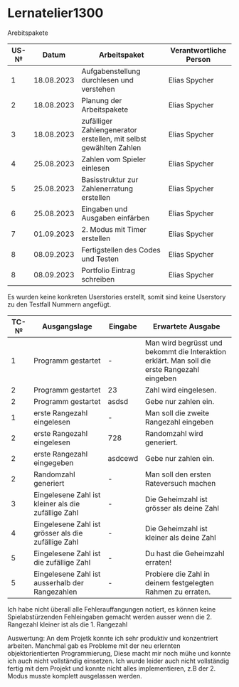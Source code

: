 # Lernatelier1300

Arebitspakete

| US-№ | Datum           | Arbeitspaket  | Verantwortliche Person                       |
| ---- | --------------- | ---- | ---------------------------------- |
| 1    | 18.08.2023           |Aufgabenstellung durchlesen und verstehen| Elias Spycher |
| 2    | 18.08.2023           |Planung der Arbeitspakete | Elias Spycher |
| 3    | 18.08.2023           |zufälliger Zahlengenerator erstellen, mit selbst gewählten Zahlen| Elias Spycher |
| 4    | 25.08.2023           |Zahlen vom Spieler einlesen  | Elias Spycher |
| 5    | 25.08.2023           |Basisstruktur zur Zahlenerratung erstellen  | Elias Spycher |
| 6    | 25.08.2023           |Eingaben und Ausgaben einfärben  | Elias Spycher |
| 7    | 01.09.2023           |2. Modus mit Timer erstellen  | Elias Spycher |
| 8    | 08.09.2023           |Fertigstellen des Codes und Testen| Elias Spycher |
| 8    | 08.09.2023           |Portfolio Eintrag schreiben| Elias Spycher |

Es wurden keine konkreten Userstories erstellt, somit sind keine Userstory zu den Testfall Nummern angefügt.

| TC-№ | Ausgangslage | Eingabe | Erwartete Ausgabe |
| ---- | ------------ | ------- | ----------------- |
| 1  | Programm gestartet|-|Man wird begrüsst und bekommt die Interaktion erklärt. Man soll die erste Rangezahl eingeben |
| 2  | Programm gestartet| 23 |Zahl wird eingelesen.|
| 2  | Programm gestartet| asdsd |Gebe nur zahlen ein.|
| 1  | erste Rangezahl eingelesen|-| Man soll die zweite Rangezahl eingeben |
| 2  | erste Rangezahl eingelesen| 728 |Randomzahl wird generiert.|
| 2  | erste Rangezahl eingegeben| asdcewd |Gebe nur zahlen ein.|
| 2  | Randomzahl generiert| - |Man soll den ersten Rateversuch machen|
| 3  | Eingelesene Zahl ist kleiner als die zufällige Zahl |-| Die Geheimzahl ist grösser als deine Zahl |
| 4  | Eingelesene Zahl ist grösser als die zufällige Zahl |-| Die Geheimzahl ist kleiner als deine Zahl |
| 5  | Eingelesene Zahl ist die zufällige Zahl |-| Du hast die Geheimzahl erraten! |
| 5  | Eingelesene Zahl ist ausserhalb der Rangezahlen |-| Probiere die Zahl in deinem festgelegten Rahmen zu erraten. |

Ich habe nicht überall alle Fehlerauffangungen notiert, es können keine Spielabstürzenden Fehleingaben gemacht werden ausser wenn die 2. Rangezahl kleiner ist als die 1. Rangezahl

Auswertung: An dem Projetk konnte ich sehr produktiv und konzentriert arbeiten. Manchmal gab es Probleme mit der neu erlernten objektorientierten Programmierung, Diese macht mir noch mühe und konnte ich auch nicht vollständig einsetzen. Ich wurde leider auch nicht vollständig fertig mit dem Projekt und konnte nicht alles implementieren, z.B der 2. Modus musste komplett ausgelassen werden.
